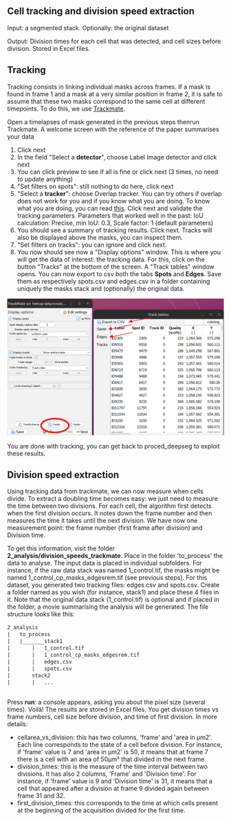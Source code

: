 ## Cell tracking and division speed extraction
Input: a segmented stack. Optionally: the original dataset

Output: Division times for each cell that was detected, and cell sizes before division. Stored in Excel files.

## Tracking
Tracking consists in linking individual masks across frames. If a mask is found in frame 1 and a mask at a very similar position in frame 2, it is safe to assume that these two masks correspond to the same cell at different timepoints. To do this, we use [Trackmate](https://imagej.net/plugins/trackmate/).

Open a timelapses of mask generated in the previous steps thenrun Trackmate. A welcome screen with the reference of the paper summarises your data
1. Click next
2. In the field "Select a **detector**", choose Label Image detector and click next
3. You can click preview to see if all is fine or click next (3 times, no need to update anything)
4. "Set filters on spots": still nothing to do here, click next
5. "Select a **tracker**": choose Overlap tracker. You can try others if overlap does not work for you and if you know what you are doing. To know what you are doing, you can read [this](https://imagej.net/plugins/trackmate/trackers/). Click next and validate the tracking parameters. Parameters that worked well in the past: IoU calculation: Precise, min IoU: 0.3, Scale factor: 1 (default parameters)
6. You should see a summary of tracking results. Click next. Tracks will also be displayed above the masks, you can inspect them.
7. "Set filters on tracks": you can ignore and click next.
8. You now should see now a "Display options" window. This is where you will get the data of interest: the tracking data. For this, click on the button "Tracks" at the bottom of the screen. A "Track tables" window opens. You can now export to csv both the tabs **Spots** and **Edges**. Save them as respectively spots.csv and edges.csv in a folder containing uniquely the masks stack and (optionally) the original data.

![Exporting tracking data from Trackmate](https://github.com/aurelien-barbotin/proced-deepseg/blob/main/illustration/protocol/trackmate_annotated.png)

You are done with tracking, you can get back to proced_deepseg to exploit these results.

## Division speed extraction
Using tracking data from trackmate, we can now measure when cells divide. To extract a doubling time becomes easy: we just need to measure the time between two divisions. For each cell, the algorithm first detects when the first division occurs. It notes down the frame number and then measures the time it takes until the next division. We have now one measurement point: the frame number (first frame after division) and Division time.

To get this information, visit the folder **2_analysis/division_speeds_trackmate**. Place in the folder 'to_process' the data to analyse. The input data is placed in individual subfolders. For instance, if the raw data stack was named 1_control.tif, the masks might be named 1_control_cp_masks_edgesrem.tif (see previous steps). For this dataset, you generated two tracking files: edges.csv and spots.csv. Create a folder named as you wish (for instance, stack1) and place these 4 files in it. Note that the original data stack (1_control.tif) is optional and if placed in the folder, a movie summarising the analysis will be generated. The file structure looks like this:
```
2_analysis
|	to_process
|	|_______stack1
|		|	1_control.tif
|		|	1_control_cp_masks_edgesrem.tif
|		|	edges.csv
|		|	spots.csv
|		stack2
|		|	...
		
```

Press **run**: a console appears, asking you about the pixel size (several times). Voilà! The results are stored in Excel files. You get division times vs frame numbers, cell size before division, and time of first division. In more details:

* cellarea_vs_division: this has two columns, 'frame' and 'area in µm2'. Each line corresponds to the state of a cell before division. For instance, if 'frame' value is 7 and  'area in µm2' is 50, it means that at frame 7 there is a cell with an area of 50µm² that divided in the next frame
* division_times: this is the measure of the time interval between two divisions. It has also 2 columns, 'Frame' and 'Division time'. For instance, if 'frame' value is 9 and 'Division time' is 31, it means that a cell that appeared after a division at frame 9 divided again between frame 31 and 32.
* first_division_times: this corresponds to the time at which cells present at the beginning of the acquisition divided for the first time.

